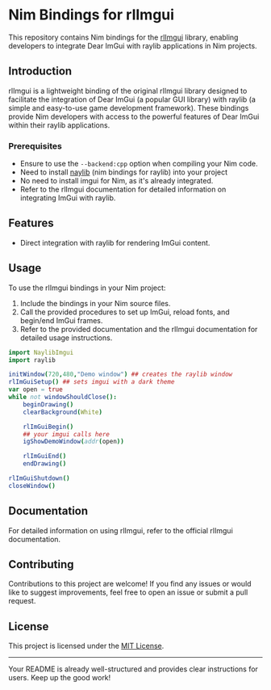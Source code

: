 # Nim Bindings for rlImgui

This repository contains Nim bindings for the [rlImgui](https://github.com/raylib-extras/rlImGui/tree/main) library, enabling developers to integrate Dear ImGui with raylib applications in Nim projects.

## Introduction

rlImgui is a lightweight binding of the original rlImgui library designed to facilitate the integration of Dear ImGui (a popular GUI library) with raylib (a simple and easy-to-use game development framework). These bindings provide Nim developers with access to the powerful features of Dear ImGui within their raylib applications.

### Prerequisites

- Ensure to use the `--backend:cpp` option when compiling your Nim code.
- Need to install [naylib](https://github.com/planetis-m/naylib) (nim bindings for raylib) into your project
- No need to install imgui for Nim, as it's already integrated.
- Refer to the rlImgui documentation for detailed information on integrating ImGui with raylib.

## Features
- Direct integration with raylib for rendering ImGui content.

## Usage

To use the rlImgui bindings in your Nim project:

1. Include the bindings in your Nim source files.
2. Call the provided procedures to set up ImGui, reload fonts, and begin/end ImGui frames.
3. Refer to the provided documentation and the rlImgui documentation for detailed usage instructions.

```nim
import NaylibImgui
import raylib

initWindow(720,480,"Demo window") ## creates the raylib window
rlImGuiSetup() ## sets imgui with a dark theme
var open = true
while not windowShouldClose():
    beginDrawing()
    clearBackground(White)

    rlImGuiBegin()
    ## your imgui calls here
    igShowDemoWindow(addr(open))

    rlImGuiEnd()
    endDrawing()

rlImGuiShutdown()
closeWindow()
```

## Documentation

For detailed information on using rlImgui, refer to the official rlImgui documentation.

## Contributing

Contributions to this project are welcome! If you find any issues or would like to suggest improvements, feel free to open an issue or submit a pull request.

## License

This project is licensed under the [MIT License](LICENSE).

---

Your README is already well-structured and provides clear instructions for users. Keep up the good work!
